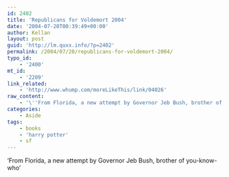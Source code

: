 ```yaml
---
id: 2402
title: 'Republicans for Voldemort 2004'
date: '2004-07-20T00:39:49+00:00'
author: Kellan
layout: post
guid: 'http://lm.quxx.info/?p=2402'
permalink: /2004/07/20/republicans-for-voldemort-2004/
typo_id:
    - '2400'
mt_id:
    - '2209'
link_related:
    - 'http://www.whump.com/moreLikeThis/link/04026'
raw_content:
    - '\''From Florida, a new attempt by Governor Jeb Bush, brother of you-know-who\'''
categories:
    - Aside
tags:
    - books
    - 'harry potter'
    - sf
---
```


‘From Florida, a new attempt by Governor Jeb Bush, brother of you-know-who’